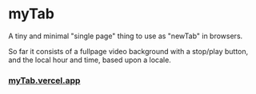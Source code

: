 # myTab

A tiny and minimal "single page" thing to use as "newTab" in browsers. 

So far it consists of a fullpage video background with a stop/play button, and the local hour and time, based upon a locale.

### [myTab.vercel.app](https://mytab.vercel.app)
